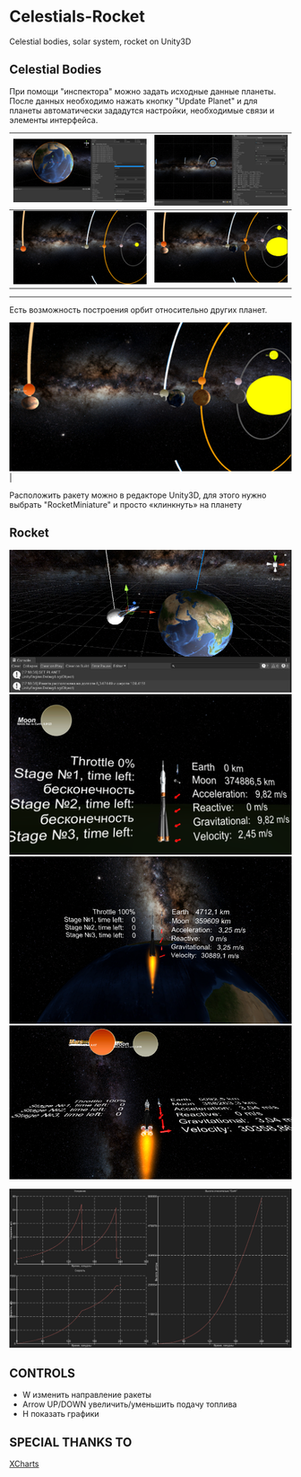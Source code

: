 # Celestials-Rocket
Celestial bodies, solar system, rocket on Unity3D

## Celestial Bodies ##

При помощи "инспектора" можно задать исходные данные планеты. 
После данных необходимо нажать кнопку "Update Planet" и для планеты автоматически зададутся настройки, 
необходимые связи и элементы интерфейса.

| ![alt text](Images/inspector_1.png) | ![alt text](Images/inspector_2.png) |
|------------------------------------|--------------------------------------|
|![alt text](Images/orbits_1.png)|![alt text](Images/orbits_2.png)|
-----------------------------------------------------------------------------

Есть возможность построения орбит относительно других планет.

![alt text](Images/orbits_2.png)|

Расположить ракету можно в редакторе Unity3D, для этого нужно выбрать "RocketMiniature" и просто «клинкнуть» на планету

## Rocket ##

![alt text](Images/rocket_1.png)
![alt text](Images/rocket_2.png)
![alt text](Images/rocket_3.png)
![alt text](Images/rocket_4.png)

![alt text](Images/graph_1.png)

## CONTROLS ##
* W изменить направление ракеты
* Arrow UP/DOWN увеличить/уменьшить подачу топлива
* H показать графики

## SPECIAL THANKS TO ##
[XCharts](https://github.com/monitor1394/unity-ugui-XCharts)</br>
